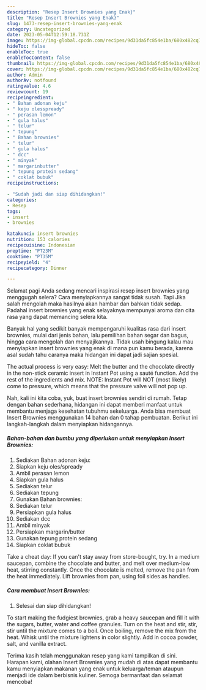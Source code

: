 ```yaml
---
description: "Resep Insert Brownies yang Enak}"
title: "Resep Insert Brownies yang Enak}"
slug: 1473-resep-insert-brownies-yang-enak
category: Uncategorized
date: 2023-05-04T12:59:18.731Z
image: https://img-global.cpcdn.com/recipes/9d31da5fc854e1ba/680x482cq70/insert-brownies-foto-resep-utama.jpg
hideToc: false
enableToc: true
enableTocContent: false
thumbnail: https://img-global.cpcdn.com/recipes/9d31da5fc854e1ba/680x482cq70/insert-brownies-foto-resep-utama.jpg
cover: https://img-global.cpcdn.com/recipes/9d31da5fc854e1ba/680x482cq70/insert-brownies-foto-resep-utama.jpg
author: Admin
authorAv: notfound
ratingvalue: 4.6
reviewcount: 19
recipeingredient:
- " Bahan adonan keju"
- " keju olesspready"
- " perasan lemon"
- " gula halus"
- " telur"
- " tepung"
- " Bahan brownies"
- " telur"
- " gula halus"
- " dcc"
- " minyak"
- " margarinbutter"
- " tepung protein sedang"
- " coklat bubuk"
recipeinstructions:

- "Sudah jadi dan siap dihidangkan!"
categories:
- Resep
tags:
- insert
- brownies

katakunci: insert brownies 
nutrition: 153 calories
recipecuisine: Indonesian
preptime: "PT23M"
cooktime: "PT35M"
recipeyield: "4"
recipecategory: Dinner

---
```



Selamat pagi Anda sedang mencari inspirasi resep insert brownies yang menggugah selera? Cara menyiapkannya sangat tidak susah. Tapi Jika salah mengolah maka hasilnya akan hambar dan bahkan tidak sedap. Padahal insert brownies yang enak selayaknya mempunyai aroma dan cita rasa yang dapat memancing selera kita.


Banyak hal yang sedikit banyak mempengaruhi kualitas rasa dari insert brownies, mulai dari jenis bahan, lalu pemilihan bahan segar dan bagus, hingga cara mengolah dan menyajikannya. Tidak usah bingung kalau mau menyiapkan insert brownies yang enak di mana pun kamu berada, karena asal sudah tahu caranya maka hidangan ini dapat jadi sajian spesial.

The actual process is very easy: Melt the butter and the chocolate directly in the non-stick ceramic insert in Instant Pot using a sauté function. Add the rest of the ingredients and mix. NOTE: Instant Pot will NOT (most likely) come to pressure, which means that the pressure valve will not pop up.


Nah, kali ini kita coba, yuk, buat insert brownies sendiri di rumah. Tetap dengan bahan sederhana, hidangan ini dapat memberi manfaat untuk membantu menjaga kesehatan tubuhmu sekeluarga. Anda bisa membuat Insert Brownies menggunakan 14 bahan dan 0 tahap pembuatan. Berikut ini langkah-langkah dalam menyiapkan hidangannya.

<!--inarticleads1-->

##### Bahan-bahan dan bumbu yang diperlukan untuk menyiapkan Insert Brownies:

1. Sediakan  Bahan adonan keju:
1. Siapkan  keju oles/spready
1. Ambil  perasan lemon
1. Siapkan  gula halus
1. Sediakan  telur
1. Sediakan  tepung
1. Gunakan  Bahan brownies:
1. Sediakan  telur
1. Persiapkan  gula halus
1. Sediakan  dcc
1. Ambil  minyak
1. Persiapkan  margarin/butter
1. Gunakan  tepung protein sedang
1. Siapkan  coklat bubuk


Take a cheat day: If you can&#39;t stay away from store-bought, try. In a medium saucepan, combine the chocolate and butter, and melt over medium-low heat, stirring constantly. Once the chocolate is melted, remove the pan from the heat immediately. Lift brownies from pan, using foil sides as handles. 

<!--inarticleads2-->

##### Cara membuat Insert Brownies:


1. Selesai dan siap dihidangkan!

To start making the fudgiest brownies, grab a heavy saucepan and fill it with the sugars, butter, water and coffee granules. Turn on the heat and stir, stir, stir until the mixture comes to a boil. Once boiling, remove the mix from the heat. Whisk until the mixture lightens in color slightly. Add in cocoa powder, salt, and vanilla extract. 

Terima kasih telah menggunakan resep yang kami tampilkan di sini. Harapan kami, olahan Insert Brownies yang mudah di atas dapat membantu kamu menyiapkan makanan yang enak untuk keluarga/teman ataupun menjadi ide dalam berbisnis kuliner. Semoga bermanfaat dan selamat mencoba!
